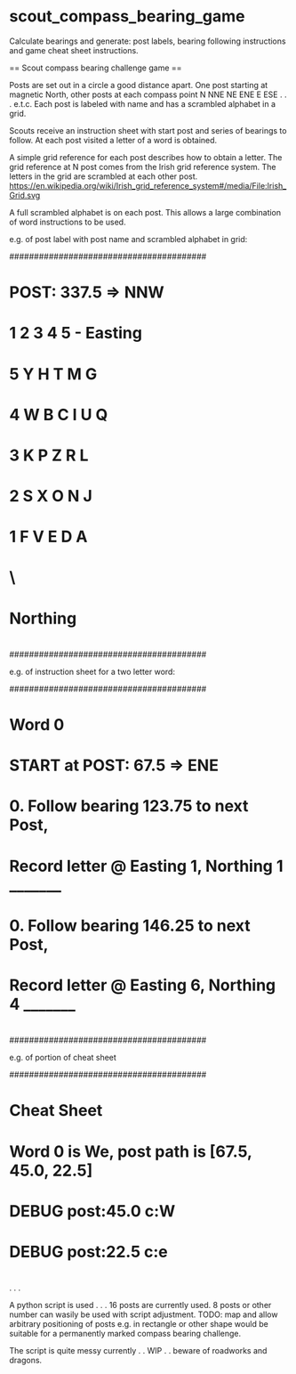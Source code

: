 # scout_compass_bearing_game
Calculate bearings and generate: post labels, bearing following instructions and game cheat sheet instructions.  

== Scout compass bearing challenge game ==

Posts are set out in a circle a good distance apart. 
One post starting at magnetic North,
 other posts at each compass point N NNE NE ENE E ESE . . . e.t.c.
Each post is labeled with name and has a scrambled alphabet in a grid.

Scouts receive an instruction sheet with start post and series of bearings to follow.
At each post visited a letter of a word is obtained. 

A simple grid reference for each post describes how to obtain a letter.
The grid reference at N post comes from the Irish grid reference system.
The letters in the grid are scrambled at each other post. 
https://en.wikipedia.org/wiki/Irish_grid_reference_system#/media/File:Irish_Grid.svg

A full scrambled alphabet is on each post. 
This allows a large combination of word instructions to be used.

e.g. of post label with post name and scrambled alphabet in grid:

########################################
#
# POST: 337.5 => NNW
#
#        1   2   3   4   5 - Easting
#
#    5   Y   H   T   M   G   
#    4   W   B   C   I   U   Q   
#    3   K   P   Z   R   L   
#    2   S   X   O   N   J   
#    1   F   V   E   D   A   
#     \
#      Northing
#
########################################

e.g. of instruction sheet for a two letter word:

########################################
#
# Word 0
# START at POST: 67.5 => ENE
#
# 0. Follow bearing 123.75 to next Post,
#    Record letter @ Easting 1, Northing 1  _______
# 0. Follow bearing 146.25 to next Post,
#    Record letter @ Easting 6, Northing 4  _______
#
########################################

e.g. of portion of cheat sheet

########################################
# Cheat Sheet
#
# Word 0 is We, post path is [67.5, 45.0, 22.5]
#    DEBUG post:45.0 c:W
#    DEBUG post:22.5 c:e
#
.
.
.

A python script is used . . . 
16 posts are currently used.
8 posts or other number can wasily be used with script adjustment.
TODO: map and allow arbitrary positioning of posts e.g. in rectangle or other shape would be suitable for a permanently marked compass bearing challenge. 

The script is quite messy currently . . WIP . . beware of roadworks and dragons. 

